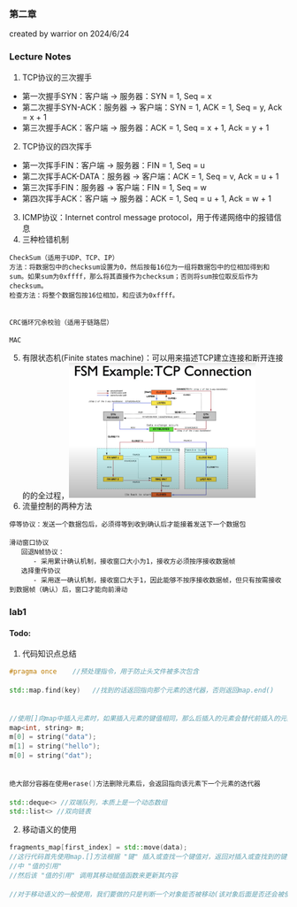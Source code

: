 ### 第二章
created by warrior on 2024/6/24

### Lecture Notes
1. TCP协议的三次握手
- 第一次握手SYN：客户端 -> 服务器：SYN = 1, Seq = x
- 第二次握手SYN-ACK：服务器 -> 客户端：SYN = 1, ACK = 1, Seq = y, Ack = x + 1
- 第三次握手ACK：客户端 -> 服务器：ACK = 1, Seq = x + 1, Ack = y + 1
2. TCP协议的四次挥手
- 第一次挥手FIN：客户端 -> 服务器：FIN = 1, Seq = u
- 第二次挥手ACK-DATA：服务器 -> 客户端：ACK = 1, Seq = v, Ack = u + 1
- 第三次挥手FIN：服务器 -> 客户端：FIN = 1, Seq = w
- 第四次挥手ACK：客户端 -> 服务器：ACK = 1, Seq = u + 1, Ack = w + 1
3. ICMP协议：Internet control message protocol，用于传递网络中的报错信息
4. 三种检错机制
```
CheckSum（适用于UDP、TCP、IP）
方法：将数据包中的checksum设置为0，然后按每16位为一组将数据包中的位相加得到和sum。如果sum为0xffff，那么将其直接作为checksum；否则将sum按位取反后作为checksum。
检查方法：将整个数据包按16位相加，和应该为0xffff。


CRC循环冗余校验（适用于链路层）

MAC
```
5. 有限状态机(Finite states machine)：可以用来描述TCP建立连接和断开连接的的全过程，<img src="../imgs/TCP_FSM.png#pi" alt="如图所示" style="zoom:33%;" />
6. 流量控制的两种方法
```
停等协议：发送一个数据包后，必须得等到收到确认后才能接着发送下一个数据包

滑动窗口协议
   回退N帧协议：
      - 采用累计确认机制，接收窗口大小为1，接收方必须按序接收数据帧
   选择重传协议
      - 采用逐一确认机制，接收窗口大于1，因此能够不按序接收数据帧，但只有按需接收到数据帧（确认）后，窗口才能向前滑动
```



### lab1
#### Todo:
1. 代码知识点总结
```c++
#pragma once    //预处理指令，用于防止头文件被多次包含  

std::map.find(key)   //找到的话返回指向那个元素的迭代器，否则返回map.end()


//使用[]向map中插入元素时，如果插入元素的键值相同，那么后插入的元素会替代前插入的元素
map<int, string> m;
m[0] = string("data");
m[1] = string("hello");
m[0] = string("dat");


绝大部分容器在使用erase()方法删除元素后，会返回指向该元素下一个元素的迭代器

std::deque<> //双端队列，本质上是一个动态数组
std::list<> //双向链表

```
2. 移动语义的使用
```c++
fragments_map[first_index] = std::move(data);
//这行代码首先使用map.[]方法根据 "键" 插入或查找一个键值对，返回对插入或查找到的键值对
//中 "值的引用" 
//然后该 "值的引用" 调用其移动赋值函数来更新其内容

//对于移动语义的一般使用，我们要做的只是判断一个对象能否被移动(该对象后面是否还会被使用)，如果能，那么我们就用std::move()来"移动"它（将其转换为右值）。至于其是如何被移动的，我们无需关心，因为c++的建设者已经为我们实现好了。
```

   